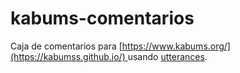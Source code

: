 # kabums-comentarios
Caja de comentarios para [[https://www.kabums.org/](https://kabumss.github.io/) ](https://kabumss.github.io/) usando <a href="https://utteranc.es/" target="_blank">utterances</a>.

